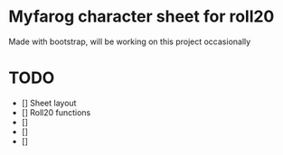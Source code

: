 # Myfarog character sheet for roll20

Made with bootstrap, will be working on this project occasionally

# TODO
- [] Sheet layout
- [] Roll20 functions
- []
- []
- []